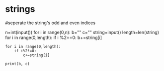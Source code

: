 # strings
#seperate the string's odd and even indices

n=int(input())
for i in  range(0,n):
    b=""
    c=""
    string=input() 
    length=len(string)
    for i in range(0,length):
      if i %2==0:
        b+=string[i]
    

    for i in range(0,length):
        if i%2!=0:
            c+=string[i]

    print(b, c)
    
      

